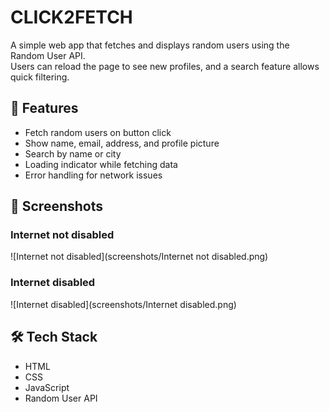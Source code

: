 # CLICK2FETCH

A simple web app that fetches and displays random users using the Random User API.  
Users can reload the page to see new profiles, and a search feature allows quick filtering.

## 🚀 Features
- Fetch random users on button click
- Show name, email, address, and profile picture
- Search by name or city
- Loading indicator while fetching data
- Error handling for network issues

## 📸 Screenshots

### Internet not disabled
![Internet not disabled](screenshots/Internet not disabled.png)

### Internet disabled
![Internet disabled](screenshots/Internet disabled.png)

## 🛠 Tech Stack
- HTML
- CSS
- JavaScript
- Random User API


